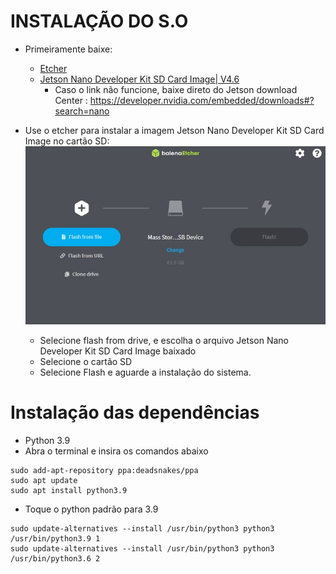 # INSTALAÇÃO DO S.O
- Primeiramente baixe:
  - [Etcher](https://www.balena.io/etcher/)
  - [Jetson Nano Developer Kit SD Card Image| V4.6](https://developer.nvidia.com/embedded/l4t/r32_release_v6.1/jeston_nano/jetson-nano-jp46-sd-card-image.zip)
    - Caso o link não funcione, baixe direto do Jetson download Center : https://developer.nvidia.com/embedded/downloads#?search=nano

- Use o etcher para instalar a imagem Jetson Nano Developer Kit SD Card Image no cartão SD:
![Example 0](https://github.com/hewertonfl/Tutorial_jetson_nano/blob/d910cdba80ab1e9c77cedecdfaee7b37392ec441/img_tut/Captura%20de%20tela%202022-07-13%20130141.jpg)
  - Selecione flash from drive, e escolha o arquivo Jetson Nano Developer Kit SD Card Image baixado
  - Selecione o cartão SD
  - Selecione Flash e aguarde a instalação do sistema.

# Instalação das dependências
- Python 3.9
- Abra o terminal e insira os comandos abaixo
```Shell
sudo add-apt-repository ppa:deadsnakes/ppa
sudo apt update
sudo apt install python3.9
```
- Toque o python padrão para 3.9
 ```Shell
sudo update-alternatives --install /usr/bin/python3 python3 /usr/bin/python3.9 1
sudo update-alternatives --install /usr/bin/python3 python3 /usr/bin/python3.6 2
```

